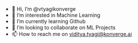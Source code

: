 - 👋 Hi, I’m @vtyagikonverge
- 👀 I’m interested in Machine Learning
- 🌱 I’m currently learning Github
- 💞️ I’m looking to collaborate on ML Projects
- 📫 How to reach me on viditya.tyagi@konverge.ai

<!---
vtyagikonverge/vtyagikonverge is a ✨ special ✨ repository because its `README.md` (this file) appears on your GitHub profile.
You can click the Preview link to take a look at your changes.
--->
